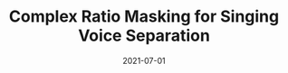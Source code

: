---
title: "Complex Ratio Masking for Singing Voice Separation"
collection: publications
date: 2021-07-01
venue: 'ICASSP'
paperurl: 'https://arxiv.org/pdf/2011.02008.pdf'
citation: 'Y. Zhang, Y. Liu, D.L. Wang'
---